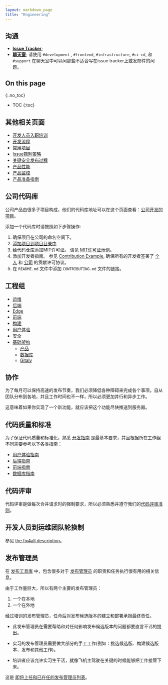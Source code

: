 ```yaml
---
layout: markdown_page
title: "Engineering"
---
```


## 沟通<a name="reach-engineering"></a>

- [**Issue Tracker**](https://gitee.com/zhv/handbook/issues); 
- [**聊天室**](https://gitlab.slack.com/archives/development); 请使用 `#development` , `#frontend`, `#infrastructure`, `#ci-cd`, 和 `#support` 在聊天室中可以问那些不适合写在issue tracker上或发邮件的问题。

## On this page
{:.no_toc}

- TOC
{:toc}

## 其他相关页面

- [开发人员入职培训](../developer-onboarding)
- [开发流程](../engineering/workflow)
- [常用项目](../engineering/projects)
- [Issue甄别策略](../engineering/issues/issue-triage-policies)
- [关键安全发布过程](../engineering/critical-release-process)
- [产品性能](/handbook/engineering/performance)
- [产品监控](/handbook/infrastructure/monitoring)
- [产品准备指南](../infrastructure/issue_templates/production_readiness.md)

## 公司代码库

公司产品由很多子项目构成，他们的代码库地址可以在这个页面查看：[公司开发的项目](../engineering/projects)。

添加一个代码库时请按照如下步骤操作:
1. 确保项目在公司的命名空间下。
1. [添加项目到项目目录中](https://gitee.com/zhv/note/blob/master/project.md)
1. 给代码仓库添加MIT许可证。 请见 [MIT许可证示例](../legal/license-agreement/LICENSE)。
1. 添加开发者指南。 参见 [Contribution Example](../engineering/development/CONTRIBUTING.md), 确保所有的开发者签署了 [个人](../legal/license-agreement/individual_contributor_license_agreement.md) 和 [公司](../legal/license-agreement/corporate_contributor_license_agreement.md) 的贡献许可协议。
1. 在 `README.md` 文件中添加 `CONTRIBUTING.md` 文件的链接。

## 工程组

- [运维](../support)
- [后端](../backend)
- [Edge](../edge)
- [前端](../frontend)
- [构建](../build)
- [用户体验](../ux)
- [安全](../engineering/security)
- [基础架构](../infrastructure)
  - [产品](../infrastructure/production)
  - [数据库](../infrastructure/database)
  - [Gitaly](../infrastructure/gitaly)

## 协作

为了每月可以保持高速的发布节奏，我们必须降低各种障碍来完成各个事项。自从团队分布到各地，并且工作时间也不一样，所以必须更加并行和异步工作。

这意味着如果你实现了一个新功能，就应该把这个功能尽快推送到服务器。

## 代码质量和标准

为了保证代码质量和标准化，熟悉 [开发指南] 是最基本要求，并且根据所在工作组不同需要参考以下各类指南：

- [用户体验指南](../engineering/development/ux_guide/index.md)
- [后端指南](../engineering/development/README.md#backend-howtos)
- [前端指南](../engineering/development/fe_guide/index.md)
- [数据库指南](../engineering/development/README.md#databases)

[开发指南]: ../engineering/development/README.md

## 代码评审

代码评审是做每次合并请求时的强制要求，所以必须熟悉并遵守我们的[代码评审准则](../engineering/development/code_review.md)。

## 开发人员到运维团队轮换制

参见 [the fix4all description](../engineering/fix4all/)。

## 发布管理员

在 [发布工具库](../engineering/release-tools/readme.md) 中，包含很多对于 [发布管理员](../engineering/release-tools/doc/release-manager.md) 的职责和任务执行很有用的相关信息。

由于工作量巨大，所以有两个主要的发布管理员：

1. 一个在本地
2. 一个在外地

经过培训的发布管理员，任命后对发布候选版本的建立和部署承担最终责任。

* 此发布管理员在需要帮助和对任何影响发布候选版本的问题都要直言不讳的提出。

* 实习的发布管理员需要做大部分的手工工作(例如：挑选候选版、构建候选版本、发布和其他工作)。

* 培训者应该允许实习生干活，就像飞机主驾驶在关键的时候能够把工作接管下来。

这是 [即将上任和已在任的发布管理员列表](/release-managers/)。
